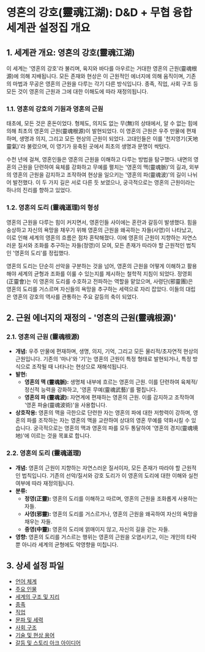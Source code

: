 # 영혼의 강호(靈魂江湖): D&D + 무협 융합 세계관 설정집 개요

## 1. 세계관 개요: 영혼의 강호(靈魂江湖)

이 세계는 '영혼의 강호'라 불리며, 육지와 바다를 아우르는 거대한 영혼의 근원(靈魂根源)에 의해 지배됩니다. 모든 존재와 현상은 이 근원적인 에너지에 의해 움직이며, 기존의 마법과 무공은 영혼의 근원을 다루는 각기 다른 방식입니다. 종족, 직업, 사회 구조 등 모든 것이 영혼의 근원과 그에 대한 이해도에 따라 재정의됩니다.

### 1.1. 영혼의 강호의 기원과 영혼의 근원

태초에, 모든 것은 혼돈이었다. 형체도, 의지도 없는 무(無)의 상태에서, 알 수 없는 힘에 의해 최초의 영혼의 근원(靈魂根源)이 발현되었다. 이 영혼의 근원은 우주 만물에 편재하며, 생명과 의지, 그리고 모든 현상의 근원이 되었다. 고대인들은 이를 '천지영기(天地靈氣)'라 불렀으며, 이 영기가 응축된 곳에서 최초의 생명과 문명이 싹텄다.

수천 년에 걸쳐, 영혼인들은 영혼의 근원을 이해하고 다루는 방법을 탐구했다. 내면의 영혼의 근원을 단련하여 육체를 강화하고 무예를 펼치는 '영혼의 맥(靈魂脈)'의 길과, 외부의 영혼의 근원을 감지하고 조작하여 현상을 일으키는 '영혼의 파(靈魂波)'의 길이 나뉘어 발전했다. 이 두 가지 길은 서로 다른 듯 보였으나, 궁극적으로는 영혼의 근원이라는 하나의 진리를 향하고 있었다.

### 1.2. 영혼의 도리 (靈魂道理)의 형성

영혼의 근원을 다루는 힘이 커지면서, 영혼인들 사이에는 혼란과 갈등이 발생했다. 힘을 숭상하고 자신의 욕망을 채우기 위해 영혼의 근원을 왜곡하는 자들(사영)이 나타났고, 이로 인해 세계의 영혼의 흐름은 점차 혼탁해졌다. 이에 영혼의 근원이 지향하는 자연스러운 질서와 조화를 추구하는 자들(정영)이 모여, 모든 존재가 따라야 할 근원적인 법칙인 '영혼의 도리'를 정립했다.

영혼의 도리는 단순히 선악을 구분하는 것을 넘어, 영혼의 근원을 어떻게 이해하고 활용해야 세계의 균형과 조화를 이룰 수 있는지를 제시하는 철학적 지침이 되었다. 정영회(正靈會)는 이 영혼의 도리를 수호하고 전파하는 역할을 맡았으며, 사령단(邪靈團)은 영혼의 도리를 거스르며 자신들의 욕망을 추구하는 세력으로 자리 잡았다. 이들의 대립은 영혼의 강호의 역사를 관통하는 주요 갈등의 축이 되었다.

## 2. 근원 에너지의 재정의 - '영혼의 근원(靈魂根源)'

### 2.1. 영혼의 근원 (靈魂根源)

*   **개념:** 우주 만물에 편재하며, 생명, 의지, 기억, 그리고 모든 물리적/초자연적 현상의 근원입니다. 기존의 '마나'와 '기'는 영혼의 근원이 특정 형태로 발현되거나, 특정 방식으로 조작될 때 나타나는 현상으로 재해석됩니다.
*   **발현:**
    *   **영혼의 맥 (靈魂脈):** 생명체 내부에 흐르는 영혼의 근원. 이를 단련하여 육체적/정신적 능력을 강화하고, '영혼 무예(靈魂武藝)'를 펼칩니다.
    *   **영혼의 파 (靈魂波):** 자연계에 편재하는 영혼의 근원. 이를 감지하고 조작하여 '영혼 파술(靈魂波術)'을 사용합니다.
*   **상호작용:** 영혼의 맥을 극한으로 단련한 자는 영혼의 파에 대한 저항력이 강하며, 영혼의 파를 조작하는 자는 영혼의 맥을 교란하여 상대의 영혼 무예를 약화시킬 수 있습니다. 궁극적으로는 영혼의 맥과 영혼의 파를 모두 통달하여 '영혼의 경지(靈魂境地)'에 이르는 것을 목표로 합니다.

### 2.2. 영혼의 도리 (靈魂道理)

*   **개념:** 영혼의 근원이 지향하는 자연스러운 질서이자, 모든 존재가 따라야 할 근원적인 법칙입니다. 기존의 선악/질서와 강호 도리가 이 영혼의 도리에 대한 이해와 실천 여부에 따라 재정의됩니다.
*   **분류:**
    *   **정영(正靈):** 영혼의 도리를 이해하고 따르며, 영혼의 근원을 조화롭게 사용하는 자들.
    *   **사영(邪靈):** 영혼의 도리를 거스르거나, 영혼의 근원을 왜곡하여 자신의 욕망을 채우는 자들.
    *   **중영(中靈):** 영혼의 도리에 얽매이지 않고, 자신의 길을 걷는 자들.
*   **영향:** 영혼의 도리를 거스르는 행위는 영혼의 근원을 오염시키고, 이는 개인의 타락뿐 아니라 세계의 균형에도 악영향을 미칩니다.

## 3. 상세 설정 파일

*   [언어 체계](00_language_system.md)
*   [주요 인물](00_characters.md)
*   [세계의 구조 및 지리](02_geography.md)
*   [종족](03_races.md)
*   [직업](04_professions.md)
*   [문파 및 세력](05_factions.md)
*   [사회 구조](06_social_structure.md)
*   [기술 및 현상 용어](01_energy_system.md)
*   [갈등 및 스토리 아크 아이디어](07_conflicts.md)